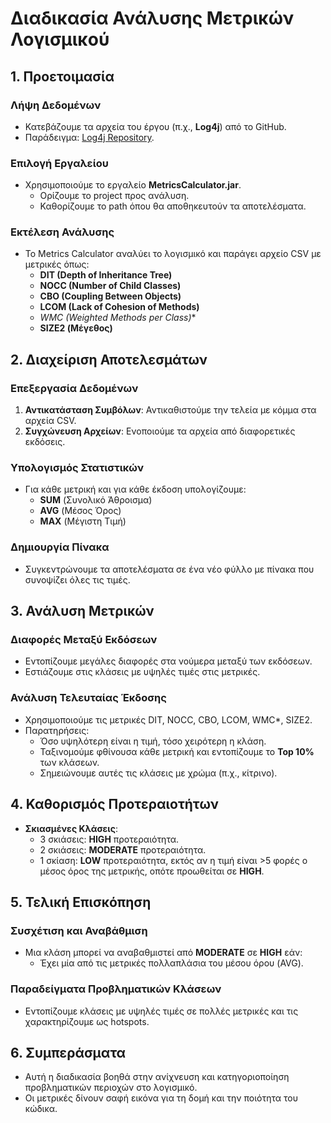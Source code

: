 # Διαδικασία Ανάλυσης Μετρικών Λογισμικού

## 1. Προετοιμασία
### Λήψη Δεδομένων
- Κατεβάζουμε τα αρχεία του έργου (π.χ., **Log4j**) από το GitHub.   
- Παράδειγμα: [Log4j Repository](https://github.com/apache/log4j).   

### Επιλογή Εργαλείου
- Χρησιμοποιούμε το εργαλείο **MetricsCalculator.jar**.   
  - Ορίζουμε το project προς ανάλυση.   
  - Καθορίζουμε το path όπου θα αποθηκευτούν τα αποτελέσματα.   

### Εκτέλεση Ανάλυσης
- Το Metrics Calculator αναλύει το λογισμικό και παράγει αρχείο CSV με μετρικές όπως:
  - **DIT (Depth of Inheritance Tree)**   
  - **NOCC (Number of Child Classes)**   
  - **CBO (Coupling Between Objects)**   
  - **LCOM (Lack of Cohesion of Methods)**   
  - **WMC* (Weighted Methods per Class)**   
  - **SIZE2 (Μέγεθος)**   

## 2. Διαχείριση Αποτελεσμάτων
### Επεξεργασία Δεδομένων
1. **Αντικατάσταση Συμβόλων**: Αντικαθιστούμε την τελεία με κόμμα στα αρχεία CSV.   
2. **Συγχώνευση Αρχείων**: Ενοποιούμε τα αρχεία από διαφορετικές εκδόσεις.   

### Υπολογισμός Στατιστικών
- Για κάθε μετρική και για κάθε έκδοση υπολογίζουμε:   
  - **SUM** (Συνολικό Άθροισμα)   
  - **AVG** (Μέσος Όρος)    
  - **MAX** (Μέγιστη Τιμή)   

### Δημιουργία Πίνακα
- Συγκεντρώνουμε τα αποτελέσματα σε ένα νέο φύλλο με πίνακα που συνοψίζει όλες τις τιμές.

## 3. Ανάλυση Μετρικών
### Διαφορές Μεταξύ Εκδόσεων
- Εντοπίζουμε μεγάλες διαφορές στα νούμερα μεταξύ των εκδόσεων.   
- Εστιάζουμε στις κλάσεις με υψηλές τιμές στις μετρικές.   

### Ανάλυση Τελευταίας Έκδοσης
- Χρησιμοποιούμε τις μετρικές DIT, NOCC, CBO, LCOM, WMC*, SIZE2.   
- Παρατηρήσεις:   
  - Όσο υψηλότερη είναι η τιμή, τόσο χειρότερη η κλάση.   
  - Ταξινομούμε φθίνουσα κάθε μετρική και εντοπίζουμε το **Top 10%** των κλάσεων.   
  - Σημειώνουμε αυτές τις κλάσεις με χρώμα (π.χ., κίτρινο).   

## 4. Καθορισμός Προτεραιοτήτων
- **Σκιασμένες Κλάσεις**:
  - 3 σκιάσεις: **HIGH** προτεραιότητα.   
  - 2 σκιάσεις: **MODERATE** προτεραιότητα.   
  - 1 σκίαση: **LOW** προτεραιότητα, εκτός αν η τιμή είναι >5 φορές ο μέσος όρος της μετρικής, οπότε προωθείται σε **HIGH**.   

## 5. Τελική Επισκόπηση
### Συσχέτιση και Αναβάθμιση
- Μια κλάση μπορεί να αναβαθμιστεί από **MODERATE** σε **HIGH** εάν:
  - Έχει μία από τις μετρικές πολλαπλάσια του μέσου όρου (AVG).   

### Παραδείγματα Προβληματικών Κλάσεων
- Εντοπίζουμε κλάσεις με υψηλές τιμές σε πολλές μετρικές και τις χαρακτηρίζουμε ως hotspots.

## 6. Συμπεράσματα
- Αυτή η διαδικασία βοηθά στην ανίχνευση και κατηγοριοποίηση προβληματικών περιοχών στο λογισμικό.   
- Οι μετρικές δίνουν σαφή εικόνα για τη δομή και την ποιότητα του κώδικα.   


